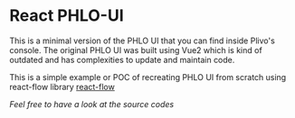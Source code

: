 # React PHLO-UI

This is a minimal version of the PHLO UI that you can find inside Plivo's console. The original PHLO UI was built using Vue2 which is kind of outdated and has complexities to update and maintain code.

This is a simple example or POC of recreating PHLO UI from scratch using react-flow library
[react-flow](https://reactflow.dev/)

*Feel free to have a look at the source codes*
